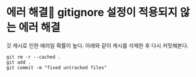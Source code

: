 # 에러 해결🔑 gitignore 설정이 적용되지 않는 에러 해결

깃 캐시로 인한 에러일 확률이 높다. 아래와 같이 캐시를 삭제한 후 다시 커밋해본다.

```
git rm -r --cached .
git add .
git commit -m "fixed untracked files"
```